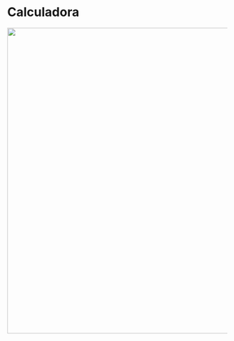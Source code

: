 # Calculadora

<div align="center">
<img src= "https://github.com/JheniferDayse/Calculadora/issues/1#issue-1681715885.png" width="700px" />
</div>
